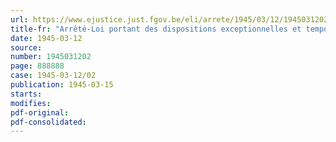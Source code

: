 ```yaml
---
url: https://www.ejustice.just.fgov.be/eli/arrete/1945/03/12/1945031202/justel
title-fr: "Arrêté-Loi portant des dispositions exceptionnelles et temporaires en matière de baux à loyer et mettant fin à la validité temporaire des arrêtés des 20 septembre 1940, 28 avril 1941, 18 novembre 1942 et 15 juillet 1943"
date: 1945-03-12
source:
number: 1945031202
page: 888888
case: 1945-03-12/02
publication: 1945-03-15
starts:
modifies:
pdf-original:
pdf-consolidated:
---
```


